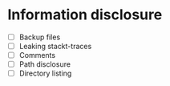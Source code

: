 # Information disclosure


- [ ] Backup files
- [ ] Leaking stackt-traces
- [ ] Comments
- [ ] Path disclosure
- [ ] Directory listing
